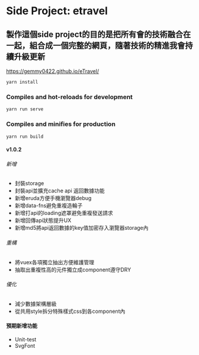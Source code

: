 # Side Project: etravel
## 製作這個side project的目的是把所有會的技術融合在一起，組合成一個完整的網頁，隨著技術的精進我會持續升級更新
https://gemmy0422.github.io/eTravel/
```
yarn install
```
### Compiles and hot-reloads for development
```
yarn run serve
```
### Compiles and minifies for production
```
yarn run build
```
#### v1.0.2
###### 新增
* 封裝storage
* 封裝api並擴充cache api 返回數據功能
* 新增eruda方便手機瀏覽器debug
* 新增data-fns避免重複造輪子
* 新增打api的loading遮罩避免重複發送請求
* 新增回傳api狀態提升UX
* 新增md5將api返回數據的key值加密存入瀏覽器storage內
###### 重構
* 將vuex各項獨立抽出方便維護管理
* 抽取出重複性高的元件獨立成component遵守DRY
###### 優化
* 減少數據架構層級
* 從共用style拆分特殊樣式css到各component內

#### 預期新增功能
* Unit-test
* SvgFont
